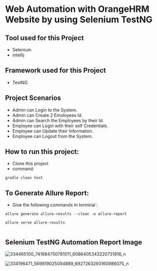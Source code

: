 # Web Automation with OrangeHRM Website by using Selenium TestNG



## Tool used for this Project
 - Selenium
 - intellij
 


## Framework used for this Project
 - TestNG


 ## Project Scenarios
 - Admin can Login to the System.
 - Admin can Create 2 Emoloyees Id.
 - Admin can Search the Employees by their Id.
 - Employee can Login with their self Credentials.
 - Employee can Update their Information.
 - Employee can Logout from the System.

 ## How to run this project:
 - Clone this project
 -  command:
  ```
 gradle clean test
 ```
 
  ## To Generate Allure Report: 
 - Give the following commands in terminal :
```
allure generate allure-results --clean -o allure-report
 ```
 ```
 allure serve allure-results
 
 
```


 
## Selenium TestNG Automation Report Image

![334465100_741884750781011_6086405343220731916_n](https://user-images.githubusercontent.com/123531000/222142900-4e522476-0e8c-4de5-b879-f1615ef5bb92.png)





![334196471_569819025094889_6927263293160986075_n](https://user-images.githubusercontent.com/123531000/222142878-19ed4abf-c4f4-4084-bfeb-e2dce0b2ec00.png)

